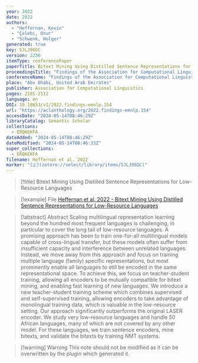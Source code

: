 ```yaml
---
year: 2022
date: 2022
authors:
  - "Heffernan, Kevin"
  - "Çelebi, Onur"
  - "Schwenk, Holger"
generated: true
key: 5JLJ9SDC
version: 2236
itemType: conferencePaper
paperTitle: Bitext Mining Using Distilled Sentence Representations for Low-Resource Languages
proceedingsTitle: "Findings of the Association for Computational Linguistics: EMNLP 2022"
conferenceName: "Findings of the Association for Computational Linguistics: EMNLP 2022"
place: "Abu Dhabi, United Arab Emirates"
publisher: Association for Computational Linguistics
pages: 2101-2112
language: en
DOI: 10.18653/v1/2022.findings-emnlp.154
url: "https://aclanthology.org/2022.findings-emnlp.154"
accessDate: "2024-05-14T08:46:29Z"
libraryCatalog: Semantic Scholar
collections:
  - ERQKEKFA
dateAdded: "2024-05-14T08:46:29Z"
dateModified: "2024-05-14T08:46:33Z"
super_collections:
  - ERQKEKFA
filename: Heffernan et al. 2022
marker: "[🇿](zotero://select/library/items/5JLJ9SDC)"
---
```


> [!title] Bitext Mining Using Distilled Sentence Representations for Low-Resource Languages

> [!example] File
> [Heffernan et al. 2022 - Bitext Mining Using Distilled Sentence Representations for Low-Resource Languages](/Papers/PDFs/Heffernan%20et%20al.%202022%20-%20Bitext%20Mining%20Using%20Distilled%20Sentence%20Representations%20for%20Low-Resource%20Languages.pdf)

> [!abstract] Abstract
> Scaling multilingual representation learning beyond the hundred most frequent languages is challenging, in particular to cover the long tail of low-resource languages. A promising approach has been to train one-for-all multilingual models capable of cross-lingual transfer, but these models often suffer from insufficient capacity and interference between unrelated languages. Instead, we move away from this approach and focus on training multiple language (family) specific representations, but most prominently enable all languages to still be encoded in the same representational space. To achieve this, we focus on teacher-student training, allowing all encoders to be mutually compatible for bitext mining, and enabling fast learning of new languages. We introduce a new teacher-student training scheme which combines supervised and self-supervised training, allowing encoders to take advantage of monolingual training data, which is valuable in the low-resource setting. Our approach significantly outperforms the original LASER encoder. We study very low-resource languages and handle 50 African languages, many of which are not covered by any other model. For these languages, we train sentence encoders, mine bitexts, and validate the bitexts by training NMT systems.

>[!warning] Warning
> This note should not be modified as it can be overwritten by the plugin which generated it.

